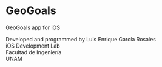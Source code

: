 # GeoGoals
GeoGoals app for iOS

Developed and programmed by Luis Enrique García Rosales\
iOS Development Lab\
Facultad de Ingeniería\
UNAM
